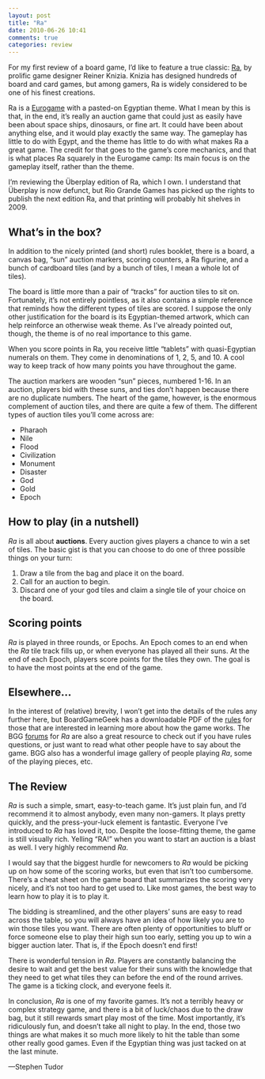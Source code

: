 ```yaml
---
layout: post
title: "Ra"
date: 2010-06-26 10:41
comments: true
categories: review
---
```


For my first review of a board game, I’d like to feature a true classic:
[Ra](http://www.boardgamegeek.com/game/12), by prolific game designer Reiner
Knizia. Knizia has designed hundreds of board and card games, but among gamers,
Ra is widely considered to be one of his finest creations.

Ra is a [Eurogame](http://en.wikipedia.org/wiki/Eurogame) with a pasted-on
Egyptian theme. What I mean by this is that, in the end, it’s really an auction
game that could just as easily have been about space ships, dinosaurs, or fine
art. It could have been about anything else, and it would play exactly the same
way. The gameplay has little to do with Egypt, and the theme has little to do
with what makes Ra a great game. The credit for that goes to the game’s core
mechanics, and that is what places Ra squarely in the Eurogame camp: Its main
focus is on the gameplay itself, rather than the theme.

I’m reviewing the Überplay edition of Ra, which I own. I understand that
Überplay is now defunct, but Rio Grande Games has picked up the rights to
publish the next edition Ra, and that printing will probably hit shelves in
2009.

What’s in the box?
------------------

In addition to the nicely printed (and short) rules booklet, there is a board,
a canvas bag, “sun” auction markers, scoring counters, a Ra figurine, and
a bunch of cardboard tiles (and by a bunch of tiles, I mean a whole lot of
tiles).

The board is little more than a pair of “tracks” for auction tiles to sit on.
Fortunately, it’s not entirely pointless, as it also contains a simple
reference that reminds how the different types of tiles are scored. I suppose
the only other justification for the board is its Egyptian-themed artwork,
which can help reinforce an otherwise weak theme. As I’ve already pointed out,
though, the theme is of no real importance to this game.

When you score points in Ra, you receive little “tablets” with quasi-Egyptian
numerals on them. They come in denominations of 1, 2, 5, and 10. A cool way to
keep track of how many points you have throughout the game.

The auction markers are wooden “sun” pieces, numbered 1-16. In an auction,
players bid with these suns, and ties don’t happen because there are no
duplicate numbers. The heart of the game, however, is the enormous complement
of auction tiles, and there are quite a few of them. The different types of
auction tiles you’ll come across are:

* Pharaoh
* Nile
* Flood
* Civilization
* Monument
* Disaster
* God
* Gold
* Epoch

How to play (in a nutshell)
---------------------------

*Ra* is all about **auctions**. Every auction gives players a chance to win a set
of tiles. The basic gist is that you can choose to do one of three possible
things on your turn:

1.  Draw a tile from the bag and place it on the board.
2.  Call for an auction to begin.
3.  Discard one of your god tiles and claim a single tile of your choice
    on the board.

Scoring points
--------------

*Ra* is played in three rounds, or Epochs. An Epoch comes to an end when the *Ra*
tile track fills up, or when everyone has played all their suns. At the end of
each Epoch, players score points for the tiles they own. The goal is to have
the most points at the end of the game.

Elsewhere…
----------

In the interest of (relative) brevity, I won’t get into the details of the
rules any further here, but BoardGameGeek has a downloadable PDF of the
[rules](http://www.boardgamegeek.com/file/download/6057/RA.pdf) for those that
are interested in learning more about how the game works. The BGG
[forums](http://www.boardgamegeek.com/forum/0/boardgame/12) for *Ra* are also
a great resource to check out if you have rules questions, or just want to read
what other people have to say about the game. BGG also has a wonderful image
gallery of people playing *Ra*, some of the playing pieces, etc.

The Review
----------

*Ra* is such a simple, smart, easy-to-teach game. It’s just plain fun, and I’d
recommend it to almost anybody, even many non-gamers. It plays pretty quickly,
and the press-your-luck element is fantastic. Everyone I’ve introduced to *Ra*
has loved it, too. Despite the loose-fitting theme, the game is still visually
rich. Yelling “RA!” when you want to start an auction is a blast as well.
I very highly recommend *Ra*.

I would say that the biggest hurdle for newcomers to *Ra* would be picking up on
how some of the scoring works, but even that isn’t too cumbersome. There’s
a cheat sheet on the game board that summarizes the scoring very nicely, and
it’s not too hard to get used to. Like most games, the best way to learn how to
play it is to play it.

The bidding is streamlined, and the other players’ suns are easy to read across
the table, so you will always have an idea of how likely you are to win those
tiles you want. There are often plenty of opportunities to bluff or force
someone else to play their high sun too early, setting you up to win a bigger
auction later. That is, if the Epoch doesn’t end first!

There is wonderful tension in *Ra*. Players are constantly balancing the desire
to wait and get the best value for their suns with the knowledge that they need
to get what tiles they can before the end of the round arrives. The game is
a ticking clock, and everyone feels it.

In conclusion, *Ra* is one of my favorite games. It’s not a terribly heavy or
complex strategy game, and there is a bit of luck/chaos due to the draw bag,
but it still rewards smart play most of the time. Most importantly, it’s
ridiculously fun, and doesn’t take all night to play. In the end, those two
things are what makes it so much more likely to hit the table than some other
really good games. Even if the Egyptian thing was just tacked on at the last
minute.

&mdash;Stephen Tudor
